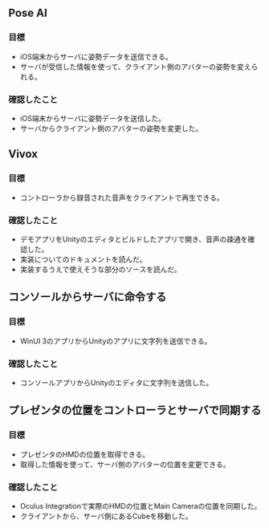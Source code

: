## Pose AI

### 目標

- iOS端末からサーバに姿勢データを送信できる。
- サーバが受信した情報を使って、クライアント側のアバターの姿勢を変えられる。

### 確認したこと

- iOS端末からサーバに姿勢データを送信した。
- サーバからクライアント側のアバターの姿勢を変更した。

## Vivox

### 目標

- コントローラから録音された音声をクライアントで再生できる。

### 確認したこと

- デモアプリをUnityのエディタとビルドしたアプリで開き、音声の疎通を確認した。
- 実装についてのドキュメントを読んだ。
- 実装するうえで使えそうな部分のソースを読んだ。

## コンソールからサーバに命令する

### 目標

- WinUI 3のアプリからUnityのアプリに文字列を送信できる。

### 確認したこと

- コンソールアプリからUnityのエディタに文字列を送信した。

## プレゼンタの位置をコントローラとサーバで同期する

### 目標

- プレゼンタのHMDの位置を取得できる。
- 取得した情報を使って、サーバ側のアバターの位置を変更できる。

### 確認したこと

- Oculus Integrationで実際のHMDの位置とMain Cameraの位置を同期した。
- クライアントから、サーバ側にあるCubeを移動した。